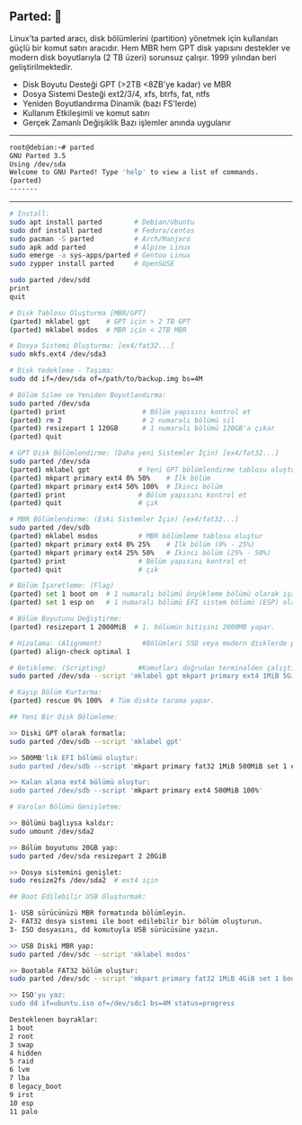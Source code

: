 ## Parted: 👹
Linux’ta parted aracı, disk bölümlerini (partition) yönetmek için kullanılan güçlü bir komut satırı aracıdır.
Hem MBR hem GPT disk yapısını destekler ve modern disk boyutlarıyla (2 TB üzeri) sorunsuz çalışır. 1999 yılından beri geliştirilmektedir.

- Disk Boyutu Desteği	GPT (>2TB <8ZB'ye kadar) ve MBR
- Dosya Sistemi Desteği	ext2/3/4, xfs, btrfs, fat, ntfs
- Yeniden Boyutlandırma	Dinamik (bazı FS'lerde)
- Kullanım	Etkileşimli ve komut satırı
- Gerçek Zamanlı Değişiklik	Bazı işlemler anında uygulanır

-----
```sh
root@debian:~# parted
GNU Parted 3.5
Using /dev/sda
Welcome to GNU Parted! Type 'help' to view a list of commands.
(parted)
-------
```
-----


```sh
# Install:
sudo apt install parted        # Debian/Ubuntu
sudo dnf install parted        # Fedora/centos
sudo pacman -S parted          # Arch/Manjaro
sudo apk add parted            # Alpine Linux
sudo emerge -a sys-apps/parted # Gentoo Linux
sudo zypper install parted     # OpenSUSE

```

```sh
sudo parted /dev/sdd
print
quit
```

```sh
# Disk Tablosu Oluşturma [MBR/GPT]
(parted) mklabel gpt    # GPT için > 2 TB GPT
(parted) mklabel msdos  # MBR için < 2TB MBR
```
```sh
# Dosya Sistemi Oluşturma: [ex4/fat32...]
sudo mkfs.ext4 /dev/sda3
```

```sh
# Disk Yedekleme - Taşıma:
sudo dd if=/dev/sda of=/path/to/backup.img bs=4M
```

```sh
# Bölüm Silme ve Yeniden Boyutlandırma:
sudo parted /dev/sda
(parted) print                   # Bölüm yapısını kontrol et
(parted) rm 2                    # 2 numaralı bölümü sil
(parted) resizepart 1 120GB      # 1 numaralı bölümü 120GB'a çıkar
(parted) quit
```

```sh
# GPT Disk Bölümlendirme: (Daha yeni Sistemler İçin) [ex4/fat32...]
sudo parted /dev/sda
(parted) mklabel gpt            # Yeni GPT bölümlendirme tablosu oluştur
(parted) mkpart primary ext4 0% 50%    # İlk bölüm
(parted) mkpart primary ext4 50% 100%  # İkinci bölüm
(parted) print                  # Bölüm yapısını kontrol et
(parted) quit                   # çık

# MBR Bölümlendirme: (Eski Sistemler İçin) [ex4/fat32...]
sudo parted /dev/sdb
(parted) mklabel msdos          # MBR bölümleme tablosu oluştur
(parted) mkpart primary ext4 0% 25%    # İlk bölüm (0% - 25%)
(parted) mkpart primary ext4 25% 50%   # İkinci bölüm (25% - 50%)
(parted) print                  # Bölüm yapısını kontrol et
(parted) quit                   # çık
```

```sh
# Bölüm İşaretleme: (Flag)
(parted) set 1 boot on  # 1 numaralı bölümü önyükleme bölümü olarak işaretler.
(parted) set 1 esp on   # 1 numaralı bölümü EFI sistem bölümü (ESP) olarak işaretler
```

```sh
# Bölüm Boyutunu Değiştirme:
(parted) resizepart 1 2000MiB  # 1. bölümün bitişini 2000MB yapar.
```

```sh
# Hizalama: (Alignment)          #Bölümleri SSD veya modern disklerde performans için hizalamak önemlidir:
(parted) align-check optimal 1
```

```sh
# Betikleme: (Scripting)        #Komutları doğrudan terminalden çalıştırma:
sudo parted /dev/sda --script 'mklabel gpt mkpart primary ext4 1MiB 5GiB print quit'
```

```sh
# Kayıp Bölüm Kurtarma:
(parted) rescue 0% 100%  # Tüm diskte tarama yapar.
```

```sh
## Yeni Bir Disk Bölümleme:

>> Diski GPT olarak formatla:
sudo parted /dev/sdb --script 'mklabel gpt'

>> 500MB'lık EFI bölümü oluştur:
sudo parted /dev/sdb --script 'mkpart primary fat32 1MiB 500MiB set 1 esp on'

>> Kalan alana ext4 bölümü oluştur:
sudo parted /dev/sdb --script 'mkpart primary ext4 500MiB 100%'
```

```sh
# Varolan Bölümü Genişletme:

>> Bölümü bağlıysa kaldır:
sudo umount /dev/sda2

>> Bölüm boyutunu 20GB yap:
sudo parted /dev/sda resizepart 2 20GiB

>> Dosya sistemini genişlet:
sudo resize2fs /dev/sda2  # ext4 için
```

```sh
## Boot Edilebilir USB Oluşturmak:

1- USB sürücünüzü MBR formatında bölümleyin.
2- FAT32 dosya sistemi ile boot edilebilir bir bölüm oluşturun.
3- ISO dosyasını, dd komutuyla USB sürücüsüne yazın.

>> USB Diski MBR yap:
sudo parted /dev/sdc --script 'mklabel msdos'

>> Bootable FAT32 bölüm oluştur:
sudo parted /dev/sdc --script 'mkpart primary fat32 1MiB 4GiB set 1 boot on'

>> ISO'yu yaz:
sudo dd if=ubuntu.iso of=/dev/sdc1 bs=4M status=progress
```
```sh
Desteklenen bayraklar:
1 boot
2 root
3 swap
4 hidden
5 raid
6 lvm
7 lba
8 legacy_boot
9 irst
10 esp
11 palo
```
